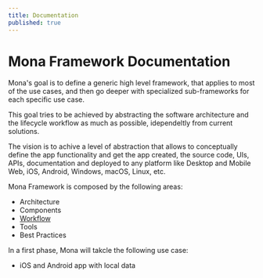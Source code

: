 ```yaml
---
title: Documentation
published: true
---
```

# Mona Framework Documentation

Mona's goal is to define a generic high level framework, that applies to most of the use cases, and then go deeper with specialized sub-frameworks for each specific use case.

This goal tries to be achieved by abstracting the software architecture and the lifecycle workflow as much as possible, idependeltly from current solutions.

The vision is to achive a level of abstraction that allows to conceptually define the app functionality and get the app created, the source code, UIs, APIs, documentation and deployed to any platform like Desktop and Mobile Web, iOS, Android, Windows, macOS, Linux, etc.

Mona Framework is composed by the following areas:
- Architecture
- Components
- [Workflow](/workflow)
- Tools
- Best Practices

In a first phase, Mona will takcle the following use case:
- iOS and Android app with local data

